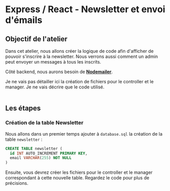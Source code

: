 # Express / React - Newsletter et envoi d'émails

## Objectif de l'atelier

Dans cet atelier, nous allons créer la logique de code afin d'afficher de pouvoir s'inscrire à la newsletter. Nous verrons aussi comment un admin peut envoyer un messages à tous les inscrits.


Côté backend, nous aurons besoin de [**Nodemailer**](https://www.npmjs.com/package/nodemailer).


Je ne vais pas détailler ici la création de fichiers pour le controller et le manager. Je ne vais décrire que le code utilisé.
<br>
<br>
## Les étapes

### Création de la table Newsletter

Nous allons dans un premier temps ajouter à `database.sql` la création de la table `newsletter` :

```SQL
CREATE TABLE newsletter (
  id INT AUTO_INCREMENT PRIMARY KEY,
  email VARCHAR(255) NOT NULL
)
```

Ensuite, vous devrez créer les fichiers pour le controller et le manager correspondant à cette nouvelle table. Regardez le code pour plus de précisions.

<br>
<br>






